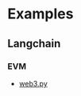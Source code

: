 # Examples

## Langchain

### EVM
- [web3.py](https://github.com/goat-sdk/goat/tree/main/python/examples/langchain/web3)
